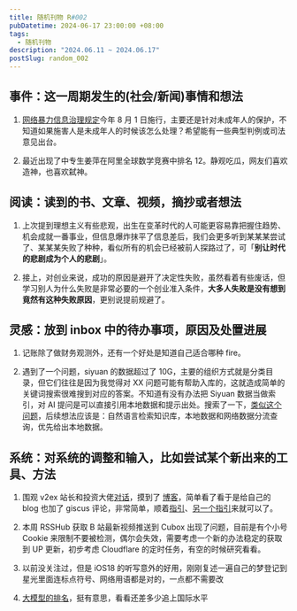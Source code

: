 ```yaml
---
title: 随机刊物 R#002
pubDatetime: 2024-06-17 23:00:00 +08:00
tags:
  - 随机刊物
description: "2024.06.11 ~ 2024.06.17"
postSlug: random_002
---
```


## 事件：这一周期发生的(社会/新闻)事情和想法

1. [网络暴力信息治理规定](https://www.cac.gov.cn/2024-06/14/c_1720043894161555.htm)今年 8 月 1 日施行，主要还是针对未成年人的保护，不知道如果施害人是未成年人的时候该怎么处理？希望能有一些典型判例或司法意见出台。

2. 最近出现了中专生姜萍在阿里全球数学竞赛中排名 12。静观吃瓜，网友们喜欢造神，也喜欢弑神。

## 阅读：读到的书、文章、视频，摘抄或者想法

1. 上次提到理想主义有些悲观，出生在变革时代的人可能更容易靠把握住趋势、机会成就一番事业，但信息爆炸抹平了信息差后，我们会更多听到某某某尝试了、某某某失败了种种，看似所有的机会已经被前人探路过了，可「**别让时代的悲剧成为个人的悲剧**」。

2. 接上，对创业来说，成功的原因是避开了决定性失败，虽然看着有些废话，但学习别人为什么失败是非常必要的一个创业准入条件，**大多人失败是没有想到竟然有这种失败原因**，更别说提前规避了。

## 灵感：放到 inbox 中的待办事项，原因及处置进展

1. 记账除了做财务观测外，还有一个好处是知道自己适合哪种 fire。

2. 遇到了一个问题，siyuan 的数据超过了 10G，主要的组织方式就是分类目录，但它们往往是因为我觉得对 XX 问题可能有帮助入库的，这就造成简单的关键词搜索很难搜到对应的答案。不知道有没有办法把 Siyuan 数据当做索引，对 AI 提问是可以直接引用本地数据和提示出处。搜索了一下，[类似这个问题](https://ld246.com/article/1714681352875)，后续想法应该是：自然语言检索知识库，本地数据和网络数据分流查询，优先给出本地数据。

## 系统：对系统的调整和输入，比如尝试某个新出来的工具、方法

1. 围观 v2ex 站长和投资大佬[对话](https://www.v2ex.com/t/1031232)，摸到了 [博客](https://www.bmpi.dev/dev/)，简单看了看于是给自己的 blog 也加了 giscus 评论，非常简单，顺着[指引](https://liruifengv.com/posts/add-comments-to-astro/)、[另一个指引](https://dev.to/melvnl/add-comment-system-to-your-static-site-with-giscus-482o)来就可以了。

2. 本周 RSSHub 获取 B 站最新视频推送到 Cubox 出现了问题，目前是有个小号 Cookie 来限制不要被检测，偶尔会失效，需要考虑一个新的办法稳定的获取到 UP 更新，初步考虑 Cloudflare 的定时任务，有空的时候研究看看。

3. 以前没关注过，但是 iOS18 的听写意外的好用，刚刚复述一遍自己的梦登记到星光里面连标点符号、网络用语都是对的，一点都不需要改

4. [大模型的排名](https://chat.lmsys.org/?leaderboard)，挺有意思，看看还差多少追上国际水平
